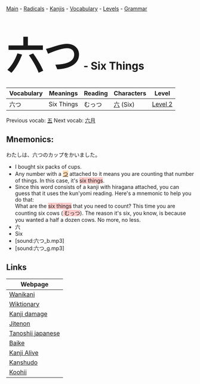 <style> bigfont {font-size: 100px}</style>
[Main](../README.md) -
[Radicals](../radicals.md) -
[Kanjis](../kanjis.md) -
[Vocabulary](../vocabulary.md) -
[Levels](../levels.md) -
[Grammar](../grammar.md)
# <bigfont> 六つ</bigfont> - Six Things 

| Vocabulary | Meanings | Reading | Characters | Level |
| --- | --- | --- | --- | --- |
| 六つ | Six Things | むっつ |  [六](../kanjis/六.md) (Six) | [Level 2](../levels/wk_level2.md) |

Previous vocab: [五](五.md) Next vocab: [六月](六月.md) 

## Mnemonics:
わたしは、六つのカップをかいました。
* I bought six packs of cups.
* Any number with a <span style="background-color:#fed8b1"> [つ](https://jisho.org/search/つ)</span> attached to it means you are counting that number of things. In this case, it's <span style="background-color:#ffcccb"> six things</span>.
* Since this word consists of a kanji with hiragana attached, you can guess that it uses the kun'yomi reading. Here's a mnemonic to help you do that:<br />What are the <span style="background-color:#ffcccb"> six things</span> that you need to count? This time you are counting six cows (<span style="background-color:#ffcccb"> むっつ</span>). The reason it's six, you know, is because you wanted a half a dozen cows. No more, no less.
* 六
* Six
* [sound:六つ_b.mp3]
* [sound:六つ_g.mp3]


## Links 

| Webpage |
| --- |
| [Wanikani          ](https://www.wanikani.com/kanji/六つ) |
| [Wiktionary        ](https://en.wiktionary.org/wiki/六つ) |
| [Kanji damage      ](http://www.kanjidamage.com/kanji/search?utf8=✓&q=六つ) |
| [Jitenon           ](https://jitenon.com/kanji/六つ) |
| [Tanoshii japanese ](https://www.tanoshiijapanese.com/dictionary/kanji.cfm?k=六つ) |
| [Baike             ](https://baike.baidu.com/item/六つ) |
| [Kanji Alive       ](https://app.kanjialive.com/六つ) |
| [Kanshudo          ](https://www.kanshudo.com/searchmn?q=六つ) |
| [Koohii            ](https://kanji.koohii.com/study/kanji/六つ) |
